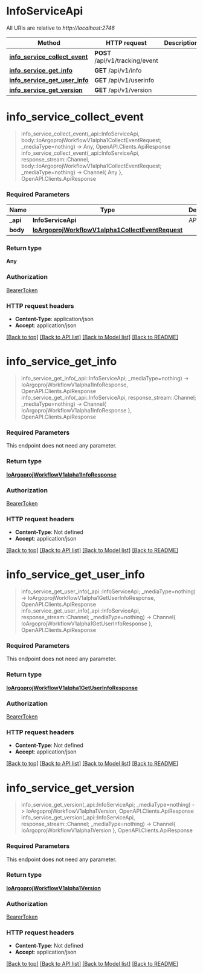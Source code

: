 # InfoServiceApi

All URIs are relative to *http://localhost:2746*

Method | HTTP request | Description
------------- | ------------- | -------------
[**info_service_collect_event**](InfoServiceApi.md#info_service_collect_event) | **POST** /api/v1/tracking/event | 
[**info_service_get_info**](InfoServiceApi.md#info_service_get_info) | **GET** /api/v1/info | 
[**info_service_get_user_info**](InfoServiceApi.md#info_service_get_user_info) | **GET** /api/v1/userinfo | 
[**info_service_get_version**](InfoServiceApi.md#info_service_get_version) | **GET** /api/v1/version | 


# **info_service_collect_event**
> info_service_collect_event(_api::InfoServiceApi, body::IoArgoprojWorkflowV1alpha1CollectEventRequest; _mediaType=nothing) -> Any, OpenAPI.Clients.ApiResponse <br/>
> info_service_collect_event(_api::InfoServiceApi, response_stream::Channel, body::IoArgoprojWorkflowV1alpha1CollectEventRequest; _mediaType=nothing) -> Channel{ Any }, OpenAPI.Clients.ApiResponse



### Required Parameters

Name | Type | Description  | Notes
------------- | ------------- | ------------- | -------------
 **_api** | **InfoServiceApi** | API context | 
**body** | [**IoArgoprojWorkflowV1alpha1CollectEventRequest**](IoArgoprojWorkflowV1alpha1CollectEventRequest.md)|  | 

### Return type

**Any**

### Authorization

[BearerToken](../README.md#BearerToken)

### HTTP request headers

 - **Content-Type**: application/json
 - **Accept**: application/json

[[Back to top]](#) [[Back to API list]](../README.md#api-endpoints) [[Back to Model list]](../README.md#models) [[Back to README]](../README.md)

# **info_service_get_info**
> info_service_get_info(_api::InfoServiceApi; _mediaType=nothing) -> IoArgoprojWorkflowV1alpha1InfoResponse, OpenAPI.Clients.ApiResponse <br/>
> info_service_get_info(_api::InfoServiceApi, response_stream::Channel; _mediaType=nothing) -> Channel{ IoArgoprojWorkflowV1alpha1InfoResponse }, OpenAPI.Clients.ApiResponse



### Required Parameters
This endpoint does not need any parameter.

### Return type

[**IoArgoprojWorkflowV1alpha1InfoResponse**](IoArgoprojWorkflowV1alpha1InfoResponse.md)

### Authorization

[BearerToken](../README.md#BearerToken)

### HTTP request headers

 - **Content-Type**: Not defined
 - **Accept**: application/json

[[Back to top]](#) [[Back to API list]](../README.md#api-endpoints) [[Back to Model list]](../README.md#models) [[Back to README]](../README.md)

# **info_service_get_user_info**
> info_service_get_user_info(_api::InfoServiceApi; _mediaType=nothing) -> IoArgoprojWorkflowV1alpha1GetUserInfoResponse, OpenAPI.Clients.ApiResponse <br/>
> info_service_get_user_info(_api::InfoServiceApi, response_stream::Channel; _mediaType=nothing) -> Channel{ IoArgoprojWorkflowV1alpha1GetUserInfoResponse }, OpenAPI.Clients.ApiResponse



### Required Parameters
This endpoint does not need any parameter.

### Return type

[**IoArgoprojWorkflowV1alpha1GetUserInfoResponse**](IoArgoprojWorkflowV1alpha1GetUserInfoResponse.md)

### Authorization

[BearerToken](../README.md#BearerToken)

### HTTP request headers

 - **Content-Type**: Not defined
 - **Accept**: application/json

[[Back to top]](#) [[Back to API list]](../README.md#api-endpoints) [[Back to Model list]](../README.md#models) [[Back to README]](../README.md)

# **info_service_get_version**
> info_service_get_version(_api::InfoServiceApi; _mediaType=nothing) -> IoArgoprojWorkflowV1alpha1Version, OpenAPI.Clients.ApiResponse <br/>
> info_service_get_version(_api::InfoServiceApi, response_stream::Channel; _mediaType=nothing) -> Channel{ IoArgoprojWorkflowV1alpha1Version }, OpenAPI.Clients.ApiResponse



### Required Parameters
This endpoint does not need any parameter.

### Return type

[**IoArgoprojWorkflowV1alpha1Version**](IoArgoprojWorkflowV1alpha1Version.md)

### Authorization

[BearerToken](../README.md#BearerToken)

### HTTP request headers

 - **Content-Type**: Not defined
 - **Accept**: application/json

[[Back to top]](#) [[Back to API list]](../README.md#api-endpoints) [[Back to Model list]](../README.md#models) [[Back to README]](../README.md)

